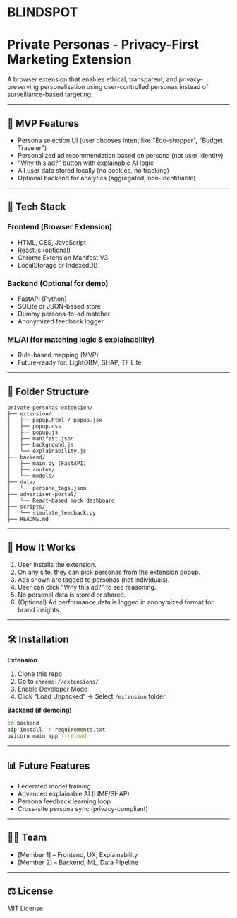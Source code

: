 # BLINDSPOT

# Private Personas - Privacy-First Marketing Extension

A browser extension that enables ethical, transparent, and privacy-preserving personalization using user-controlled personas instead of surveillance-based targeting.

---

## 🚀 MVP Features

* Persona selection UI (user chooses intent like "Eco-shopper", "Budget Traveler")
* Personalized ad recommendation based on persona (not user identity)
* "Why this ad?" button with explainable AI logic
* All user data stored locally (no cookies, no tracking)
* Optional backend for analytics (aggregated, non-identifiable)

---

## 🧱 Tech Stack

### Frontend (Browser Extension)

* HTML, CSS, JavaScript
* React.js (optional)
* Chrome Extension Manifest V3
* LocalStorage or IndexedDB

### Backend (Optional for demo)

* FastAPI (Python)
* SQLite or JSON-based store
* Dummy persona-to-ad matcher
* Anonymized feedback logger

### ML/AI (for matching logic & explainability)

* Rule-based mapping (MVP)
* Future-ready for: LightGBM, SHAP, TF Lite

---

## 📁 Folder Structure

```
private-personas-extension/
├── extension/
│   ├── popup.html / popup.jsx
│   ├── popup.css
│   ├── popup.js
│   ├── manifest.json
│   ├── background.js
│   └── explainability.js
├── backend/
│   ├── main.py (FastAPI)
│   ├── routes/
│   └── models/
├── data/
│   └── persona_tags.json
├── advertiser-portal/
│   └── React-based mock dashboard
├── scripts/
│   └── simulate_feedback.py
├── README.md
```

---

## 🧠 How It Works

1. User installs the extension.
2. On any site, they can pick personas from the extension popup.
3. Ads shown are tagged to personas (not individuals).
4. User can click "Why this ad?" to see reasoning.
5. No personal data is stored or shared.
6. (Optional) Ad performance data is logged in anonymized format for brand insights.

---

## 🛠️ Installation

**Extension**

1. Clone this repo
2. Go to `chrome://extensions/`
3. Enable Developer Mode
4. Click "Load Unpacked" → Select `/extension` folder

**Backend (if demoing)**

```bash
cd backend
pip install -r requirements.txt
uvicorn main:app --reload
```

---

## 📊 Future Features

* Federated model training
* Advanced explainable AI (LIME/SHAP)
* Persona feedback learning loop
* Cross-site persona sync (privacy-compliant)

---

## 🧑‍💻 Team

* \[Member 1] – Frontend, UX, Explainability
* \[Member 2] – Backend, ML, Data Pipeline

---

## ⚖️ License

MIT License
